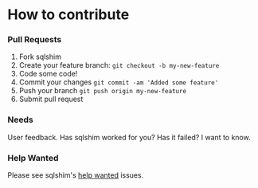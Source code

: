 # How to contribute

### Pull Requests
1. Fork sqlshim
2. Create your feature branch: `git checkout -b my-new-feature`
3. Code some code!
3. Commit your changes `git commit -am 'Added some feature'`
4. Push your branch `git push origin my-new-feature`
5. Submit pull request


### Needs
User feedback. Has sqlshim worked for you? Has it failed? I want to know.


### Help Wanted
Please see sqlshim's [help wanted](https://github.com/radsectors/sqlshim/labels/help%20wanted) issues.
